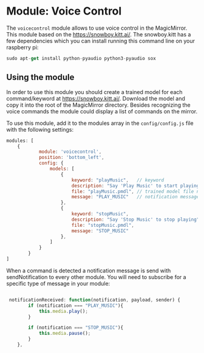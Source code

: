 # Module: Voice Control 
The `voicecontrol` module allows to use voice control in the MagicMirror.
This module based on the https://snowboy.kitt.ai/. The snowboy.kitt has a few dependencies which you can install running this command line on your raspberry pi:

````javascript
sudo apt-get install python-pyaudio python3-pyaudio sox
````


## Using the module

In order to use this module you should create a trained model for each command/keyword at https://snowboy.kitt.ai/. 
Download the model and copy it into the root of the MagicMirror directory. Besides recognizing the voice commands the module could display a list of commands on the mirror.


To use this module, add it to the modules array in the `config/config.js` file with the following settings:
````javascript
modules: [
	{
			module: 'voicecontrol',
			position: 'bottom_left',
			config: {
				models: [
					{
						keyword: "playMusic",   // keyword 
						description: "Say 'Play Music' to start playing",
						file: "playMusic.pmdl", // trained model file name
						message: "PLAY_MUSIC"   // notification message that's broadcast in the MagicMirror app
					},
					{
						keyword: "stopMusic",
						description: "Say 'Stop Music' to stop playing",
						file: "stopMusic.pmdl",
						message: "STOP_MUSIC"
					},
				]
			}
		}
]
````

When a command is detected a notification message is send with sendNotification to every other module. You will need to subscribe for a specific type of message in your module:

````javascript

 notificationReceived: function(notification, payload, sender) {
		if (notification === "PLAY_MUSIC"){
			this.media.play();
		}

        if (notification === "STOP_MUSIC"){
			this.media.pause();
		}
	},

````
